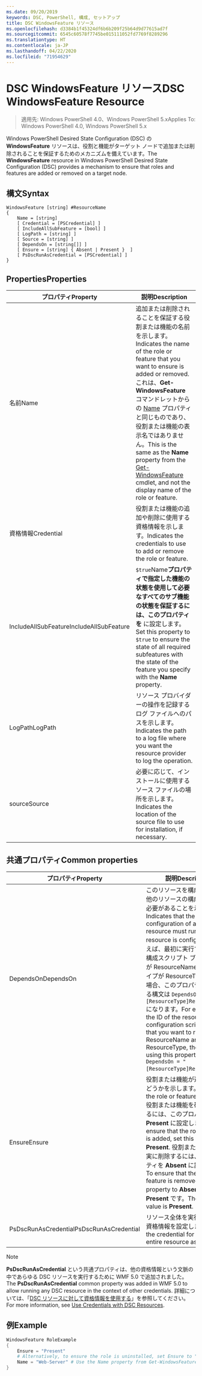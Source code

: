 ```yaml
---
ms.date: 09/20/2019
keywords: DSC, PowerShell, 構成, セットアップ
title: DSC WindowsFeature リソース
ms.openlocfilehash: d3384b1f45324df6b6b209f25b64d9d77615ad7f
ms.sourcegitcommit: 6545c60578f7745be015111052fd7769f8289296
ms.translationtype: HT
ms.contentlocale: ja-JP
ms.lasthandoff: 04/22/2020
ms.locfileid: "71954629"
---
```

# <a name="dsc-windowsfeature-resource"></a><span data-ttu-id="a38f7-103">DSC WindowsFeature リソース</span><span class="sxs-lookup"><span data-stu-id="a38f7-103">DSC WindowsFeature Resource</span></span>

> <span data-ttu-id="a38f7-104">適用先: Windows PowerShell 4.0、Windows PowerShell 5.x</span><span class="sxs-lookup"><span data-stu-id="a38f7-104">Applies To: Windows PowerShell 4.0, Windows PowerShell 5.x</span></span>

<span data-ttu-id="a38f7-105">Windows PowerShell Desired State Configuration (DSC) の **WindowsFeature** リソースは、役割と機能がターゲット ノードで追加または削除されることを保証するためのメカニズムを備えています。</span><span class="sxs-lookup"><span data-stu-id="a38f7-105">The **WindowsFeature** resource in Windows PowerShell Desired State Configuration (DSC) provides a mechanism to ensure that roles and features are added or removed on a target node.</span></span>

## <a name="syntax"></a><span data-ttu-id="a38f7-106">構文</span><span class="sxs-lookup"><span data-stu-id="a38f7-106">Syntax</span></span>

```Syntax
WindowsFeature [string] #ResourceName
{
    Name = [string]
    [ Credential = [PSCredential] ]
    [ IncludeAllSubFeature = [bool] ]
    [ LogPath = [string] ]
    [ Source = [string] ]
    [ DependsOn = [string[]] ]
    [ Ensure = [string] { Absent | Present }  ]
    [ PsDscRunAsCredential = [PSCredential] ]
}
```

## <a name="properties"></a><span data-ttu-id="a38f7-107">Properties</span><span class="sxs-lookup"><span data-stu-id="a38f7-107">Properties</span></span>

|<span data-ttu-id="a38f7-108">プロパティ</span><span class="sxs-lookup"><span data-stu-id="a38f7-108">Property</span></span> |<span data-ttu-id="a38f7-109">説明</span><span class="sxs-lookup"><span data-stu-id="a38f7-109">Description</span></span> |
|---|---|
|<span data-ttu-id="a38f7-110">名前</span><span class="sxs-lookup"><span data-stu-id="a38f7-110">Name</span></span> |<span data-ttu-id="a38f7-111">追加または削除されることを保証する役割または機能の名前を示します。</span><span class="sxs-lookup"><span data-stu-id="a38f7-111">Indicates the name of the role or feature that you want to ensure is added or removed.</span></span> <span data-ttu-id="a38f7-112">これは、**Get-WindowsFeature** コマンドレットからの [Name](/powershell/module/servermanager/Get-WindowsFeature) プロパティと同じものであり、役割または機能の表示名ではありません。</span><span class="sxs-lookup"><span data-stu-id="a38f7-112">This is the same as the **Name** property from the [Get-WindowsFeature](/powershell/module/servermanager/Get-WindowsFeature) cmdlet, and not the display name of the role or feature.</span></span> |
|<span data-ttu-id="a38f7-113">資格情報</span><span class="sxs-lookup"><span data-stu-id="a38f7-113">Credential</span></span> |<span data-ttu-id="a38f7-114">役割または機能の追加や削除に使用する資格情報を示します。</span><span class="sxs-lookup"><span data-stu-id="a38f7-114">Indicates the credentials to use to add or remove the role or feature.</span></span> |
|<span data-ttu-id="a38f7-115">IncludeAllSubFeature</span><span class="sxs-lookup"><span data-stu-id="a38f7-115">IncludeAllSubFeature</span></span> |<span data-ttu-id="a38f7-116">`$true`Name**プロパティで指定した機能の状態を使用して必要なすべてのサブ機能の状態を保証するには、このプロパティを** に設定します。</span><span class="sxs-lookup"><span data-stu-id="a38f7-116">Set this property to `$true` to ensure the state of all required subfeatures with the state of the feature you specify with the **Name** property.</span></span> |
|<span data-ttu-id="a38f7-117">LogPath</span><span class="sxs-lookup"><span data-stu-id="a38f7-117">LogPath</span></span> |<span data-ttu-id="a38f7-118">リソース プロバイダーの操作を記録するログ ファイルへのパスを示します。</span><span class="sxs-lookup"><span data-stu-id="a38f7-118">Indicates the path to a log file where you want the resource provider to log the operation.</span></span> |
|<span data-ttu-id="a38f7-119">source</span><span class="sxs-lookup"><span data-stu-id="a38f7-119">Source</span></span> |<span data-ttu-id="a38f7-120">必要に応じて、インストールに使用するソース ファイルの場所を示します。</span><span class="sxs-lookup"><span data-stu-id="a38f7-120">Indicates the location of the source file to use for installation, if necessary.</span></span> |

## <a name="common-properties"></a><span data-ttu-id="a38f7-121">共通プロパティ</span><span class="sxs-lookup"><span data-stu-id="a38f7-121">Common properties</span></span>

|<span data-ttu-id="a38f7-122">プロパティ</span><span class="sxs-lookup"><span data-stu-id="a38f7-122">Property</span></span> |<span data-ttu-id="a38f7-123">説明</span><span class="sxs-lookup"><span data-stu-id="a38f7-123">Description</span></span> |
|---|---|
|<span data-ttu-id="a38f7-124">DependsOn</span><span class="sxs-lookup"><span data-stu-id="a38f7-124">DependsOn</span></span> |<span data-ttu-id="a38f7-125">このリソースを構成する前に、他のリソースの構成を実行する必要があることを示します。</span><span class="sxs-lookup"><span data-stu-id="a38f7-125">Indicates that the configuration of another resource must run before this resource is configured.</span></span> <span data-ttu-id="a38f7-126">たとえば、最初に実行するリソース構成スクリプト ブロックの ID が ResourceName で、そのタイプが ResourceType である場合、このプロパティを使用する構文は `DependsOn = "[ResourceType]ResourceName"` になります。</span><span class="sxs-lookup"><span data-stu-id="a38f7-126">For example, if the ID of the resource configuration script block that you want to run first is ResourceName and its type is ResourceType, the syntax for using this property is `DependsOn = "[ResourceType]ResourceName"`.</span></span> |
|<span data-ttu-id="a38f7-127">Ensure</span><span class="sxs-lookup"><span data-stu-id="a38f7-127">Ensure</span></span> |<span data-ttu-id="a38f7-128">役割または機能が追加されるかどうかを示します。</span><span class="sxs-lookup"><span data-stu-id="a38f7-128">Indicates if the role or feature is added.</span></span> <span data-ttu-id="a38f7-129">役割または機能を確実に追加するには、このプロパティを **Present** に設定します。</span><span class="sxs-lookup"><span data-stu-id="a38f7-129">To ensure that the role or feature is added, set this property to **Present**.</span></span> <span data-ttu-id="a38f7-130">役割または機能を確実に削除するには、このプロパティを **Absent** に設定します。</span><span class="sxs-lookup"><span data-stu-id="a38f7-130">To ensure that the role or feature is removed, set the property to **Absent**.</span></span> <span data-ttu-id="a38f7-131">既定値は **Present** です。</span><span class="sxs-lookup"><span data-stu-id="a38f7-131">The default value is **Present**.</span></span> |
|<span data-ttu-id="a38f7-132">PsDscRunAsCredential</span><span class="sxs-lookup"><span data-stu-id="a38f7-132">PsDscRunAsCredential</span></span> |<span data-ttu-id="a38f7-133">リソース全体を実行するための資格情報を設定します。</span><span class="sxs-lookup"><span data-stu-id="a38f7-133">Sets the credential for running the entire resource as.</span></span> |

> [!NOTE]
> <span data-ttu-id="a38f7-134">**PsDscRunAsCredential** という共通プロパティは、他の資格情報という文脈の中であらゆる DSC リソースを実行するために WMF 5.0 で追加されました。</span><span class="sxs-lookup"><span data-stu-id="a38f7-134">The **PsDscRunAsCredential** common property was added in WMF 5.0 to allow running any DSC resource in the context of other credentials.</span></span> <span data-ttu-id="a38f7-135">詳細については、「[DSC リソースに対して資格情報を使用する](../../../configurations/runasuser.md)」を参照してください。</span><span class="sxs-lookup"><span data-stu-id="a38f7-135">For more information, see [Use Credentials with DSC Resources](../../../configurations/runasuser.md).</span></span>

## <a name="example"></a><span data-ttu-id="a38f7-136">例</span><span class="sxs-lookup"><span data-stu-id="a38f7-136">Example</span></span>

```powershell
WindowsFeature RoleExample
{
    Ensure = "Present"
    # Alternatively, to ensure the role is uninstalled, set Ensure to "Absent"
    Name = "Web-Server" # Use the Name property from Get-WindowsFeature
}
```